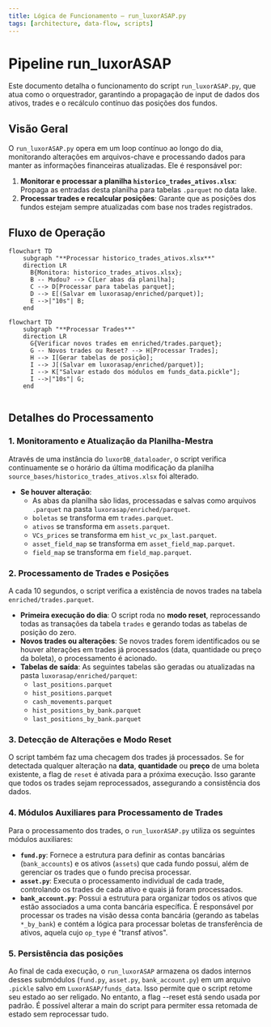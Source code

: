 ```yaml
---
title: Lógica de Funcionamento – run_luxorASAP.py
tags: [architecture, data-flow, scripts]
---
```


# Pipeline run_luxorASAP

Este documento detalha o funcionamento do script `run_luxorASAP.py`, que atua como o orquestrador, garantindo a propagação de input de dados dos ativos, trades e o recálculo contínuo das posições dos fundos.

## Visão Geral

O `run_luxorASAP.py` opera em um loop contínuo ao longo do dia, monitorando alterações em arquivos-chave e processando dados para manter as informações financeiras atualizadas. Ele é responsável por:

1.  **Monitorar e processar a planilha `historico_trades_ativos.xlsx`**: Propaga as entradas desta planilha para tabelas `.parquet` no data lake.
2.  **Processar trades e recalcular posições**: Garante que as posições dos fundos estejam sempre atualizadas com base nos trades registrados.

## Fluxo de Operação

```mermaid
flowchart TD
    subgraph "**Processar historico_trades_ativos.xlsx**"
    direction LR
      B{Monitora: historico_trades_ativos.xlsx};
      B -- Mudou? --> C[Ler abas da planilha];
      C --> D[Processar para tabelas parquet];
      D --> E[(Salvar em luxorasap/enriched/parquet)];
      E -->|"10s"| B;
    end
```

```mermaid
flowchart TD
    subgraph "**Processar Trades**"
    direction LR
      G{Verificar novos trades em enriched/trades.parquet};
      G -- Novos trades ou Reset? --> H[Processar Trades];
      H --> I[Gerar tabelas de posição];
      I --> J[(Salvar em luxorasap/enriched/parquet)];
      I --> K["Salvar estado dos módulos em funds_data.pickle"];
      I -->|"10s"| G;
    end
    
```

## Detalhes do Processamento

### 1. Monitoramento e Atualização da Planilha-Mestra

Através de uma instância do `luxorDB_dataloader`, o script verifica continuamente se o horário da última modificação da planilha `source_bases/historico_trades_ativos.xlsx` foi alterado.

-   **Se houver alteração**:
    -   As abas da planilha são lidas, processadas e salvas como arquivos `.parquet` na pasta `luxorasap/enriched/parquet`.
    -   `boletas` se transforma em `trades.parquet`.
    -   `ativos` se transforma em `assets.parquet`.
    -   `VCs_prices` se transforma em `hist_vc_px_last.parquet`.
    -   `asset_field_map` se transforma em `asset_field_map.parquet`.
    -   `field_map` se transforma em `field_map.parquet`.

### 2. Processamento de Trades e Posições

A cada 10 segundos, o script verifica a existência de novos trades na tabela `enriched/trades.parquet`.

-   **Primeira execução do dia**: O script roda no **modo reset**, reprocessando todas as transações da tabela `trades` e gerando todas as tabelas de posição do zero.
-   **Novos trades ou alterações**: Se novos trades forem identificados ou se houver alterações em trades já processados (data, quantidade ou preço da boleta), o processamento é acionado.
-   **Tabelas de saída**: As seguintes tabelas são geradas ou atualizadas na pasta `luxorasap/enriched/parquet`:
    -   `last_positions.parquet`
    -   `hist_positions.parquet`
    -   `cash_movements.parquet`
    -   `hist_positions_by_bank.parquet`
    -   `last_positions_by_bank.parquet`

### 3. Detecção de Alterações e Modo Reset

O script também faz uma checagem dos trades já processados. Se for detectada qualquer alteração na **data**, **quantidade** ou **preço** de uma boleta existente, a flag de `reset` é ativada para a próxima execução. Isso garante que todos os trades sejam reprocessados, assegurando a consistência dos dados.


### 4. Módulos Auxiliares para Processamento de Trades

Para o processamento dos trades, o `run_luxorASAP.py` utiliza os seguintes módulos auxiliares:

-   **`fund.py`**: Fornece a estrutura para definir as contas bancárias (`bank_accounts`) e os ativos (`assets`) que cada fundo possui, além de gerenciar os trades que o fundo precisa processar.
-   **`asset.py`**: Executa o processamento individual de cada trade, controlando os trades de cada ativo e quais já foram processados.
-   **`bank_account.py`**: Possui a estrutura para organizar todos os ativos que estão associados a uma conta bancária específica. É responsável por processar os trades na visão dessa conta bancária (gerando as tabelas `*_by_bank`) e contém a lógica para processar boletas de transferência de ativos, aquela cujo `op_type` é "transf ativos".

### 5. Persistência das posições
Ao final de cada execução, o `run_luxorASAP` armazena os dados internos desses submódulos (`fund.py`, `asset.py`, `bank_account.py`) em um arquivo `.pickle` salvo em `LuxorASAP/funds_data`. Isso permite que o script retome seu estado ao ser religado. No entanto, a flag --reset está sendo usada por padrão. É possível alterar a main do script para permiter essa retomada de estado sem reprocessar tudo.